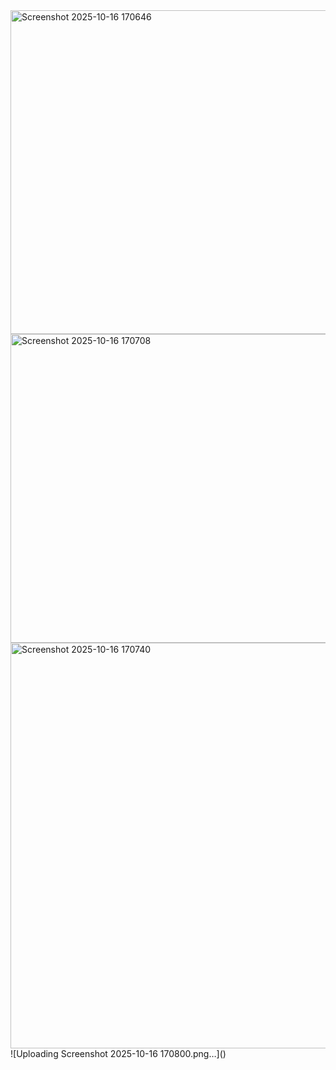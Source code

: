 <img width="1813" height="518" alt="Screenshot 2025-10-16 170646" src="https://github.com/user-attachments/assets/1cef12f2-d63a-49ca-9a0f-a8c798dbccca" />
<img width="1830" height="494" alt="Screenshot 2025-10-16 170708" src="https://github.com/user-attachments/assets/f5e8e0f0-3929-4444-9c05-e39c7f696b83" />
<img width="1624" height="649" alt="Screenshot 2025-10-16 170740" src="https://github.com/user-attachments/assets/315da7b5-906a-4044-a6d3-6a23c282699e" />
![Uploading Screenshot 2025-10-16 170800.png…]()

